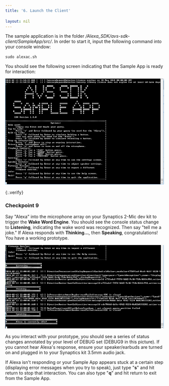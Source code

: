 ```yaml
---
title: '6. Launch the Client'

layout: nil
---
```



The sample application is in the folder */Alexa_SDK/avs-sdk-client/SampleApp/src/*. In order to start it, input the following command into your console window:

`sudo alexac.sh`



You should see the following screen indicating that the Sample App is ready for interaction:

![app launched](../assets/app_launched.PNG)  

{:.verify}
### Checkpoint 9

Say "Alexa" into the microphone array on your Synaptics 2-Mic dev kit to trigger the **Wake Word Engine**.   You should see the console status change to **Listening**, indicating the wake word was recognized.  Then say "tell me a joke." If Alexa responds with **Thinking...**, then **Speaking**, congratulations!  You have a working prototype.  

![app running](../assets/app_running.PNG)

As you interact with your prototype, you should see a series of status changes annotated by your level of DEBUG set (DEBUG9 in this picture).  If you cannot hear Alexa's response, ensure your speaker/earbuds are turned on and plugged in to your Synaptics kit 3.5mm audio jack.  

If Alexa isn't responding or your Sample App appears stuck at a certain step (displaying error messages when you try to speak), just type "**s**" and hit return to stop that interaction.  You can also type "**q**" and hit return to exit from the Sample App.
